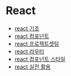 React
===

- [react 기초](https://github.com/mrlee323/TIL/blob/main/React/react_basic.md)
- [react 컴포넌트](https://github.com/mrlee323/TIL/blob/main/React/react_component.md)
- [react 프로젝트셋팅](https://github.com/mrlee323/TIL/blob/main/React/react_create_project.md)
- [react 라우터](https://github.com/mrlee323/TIL/blob/main/React/react_router.md)
- [react 컴포넌트 스타일](https://github.com/mrlee323/TIL/blob/main/React/react_component_styling.md)
- [react 실전 활용](https://github.com/mrlee323/TIL/blob/main/React/react_practice.md)